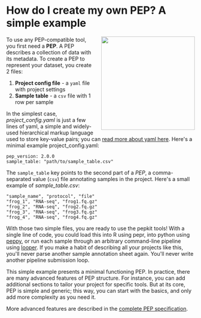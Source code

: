 
# How do I create my own PEP? A simple example

<img src="../img/pep_contents.svg" alt="" style="float:right; margin-left:20px" width="250px">

To use any PEP-compatible tool, you first need a **PEP**. A PEP describes a collection of data with its metadata. To create a PEP to represent your dataset, you create 2 files:



1. **Project config file** - a `yaml` file with project settings
2. **Sample table** - a `csv` file with 1 row per sample


In the simplest case, *project_config.yaml* is just a few lines of yaml, a simple and widely-used hierarchical markup language used to store key-value pairs; you can <a href="http://www.yaml.org/start.html">read more about yaml here</a>.  Here's a minimal example project_config.yaml:


```{yaml}
pep_version: 2.0.0
sample_table: "path/to/sample_table.csv"
```

The `sample_table` key points to the second part of a *PEP*, a comma-separated value (``csv``) file annotating samples in the project. Here's a small example of *sample_table.csv*:

```{csv}
"sample_name", "protocol", "file"
"frog_1", "RNA-seq", "frog1.fq.gz"
"frog_2", "RNA-seq", "frog2.fq.gz"
"frog_3", "RNA-seq", "frog3.fq.gz"
"frog_4", "RNA-seq", "frog4.fq.gz"
```

With those two simple files, you are ready to use the pepkit tools! With a single line of code, you could load this into R using pepr, into python using [peppy](http://peppy.databio.org), or run each sample through an arbitrary command-line pipeline using [looper](http://looper.databio.org). If you make a habit of describing all your projects like this, you'll never parse another sample annotation sheet again. You'll never write another pipeline submission loop.

This simple example presents a minimal functioning PEP. In practice, there are many advanced features of PEP structure. For instance, you can add additional sections to tailor your project for specific tools. But at its core, PEP is simple and generic; this way, you can start with the basics, and only add more complexity as you need it.

More advanced features are described in the [complete PEP specification](specification.md).
